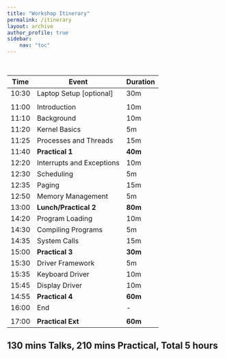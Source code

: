 ```yaml
---
title: "Workshop Itinerary"
permalink: /itinerary
layout: archive
author_profile: true
sidebar:
    nav: "toc"
---
```


<br/>

| Time | Event | Duration |
| ---- | ----- | -------- |
| 10:30 | Laptop Setup [optional] | 30m |
| | | |
| 11:00 | Introduction | 10m |
| 11:10 | Background | 10m |
| 11:20 | Kernel Basics | 5m |
| 11:25 | Processes and Threads | 15m |
| 11:40 | **Practical 1** | **40m** |
| 12:20 | Interrupts and Exceptions | 10m |
| 12:30 | Scheduling | 5m |
| 12:35 | Paging | 15m |
| 12:50 | Memory Management | 5m |
| 13:00 | **Lunch/Practical 2** | **80m** |
| 14:20 | Program Loading | 10m |
| 14:30 | Compiling Programs | 5m |
| 14:35 | System Calls | 15m |
| 15:00 | **Practical 3** | **30m** |
| 15:30 | Driver Framework | 5m |
| 15:35 | Keyboard Driver | 10m |
| 15:45 | Display Driver | 10m |
| 14:55 | **Practical 4** | **60m** |
| 16:00 | End | - |
| | | |
| 17:00 | **Practical Ext** | **60m** |

## 130 mins Talks, 210 mins Practical, Total 5 hours
